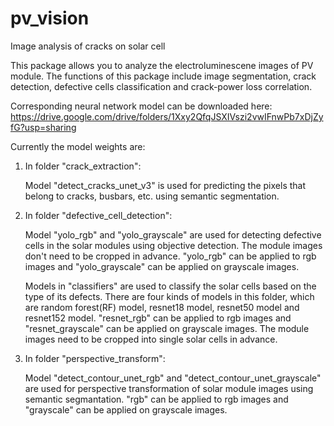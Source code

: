 # pv_vision

 Image analysis of cracks on solar cell

This package allows you to analyze the electroluminescene images of PV module. The functions of this package include image segmentation, crack detection, defective cells classification and crack-power loss correlation. 

Corresponding neural network model can be downloaded here: 
<https://drive.google.com/drive/folders/1Xxy2QfqJSXIVszi2vwIFnwPb7xDjZyfG?usp=sharing>

Currently the model weights are: 

1. In folder "crack_extraction":

   Model "detect_cracks_unet_v3" is used for predicting the pixels that belong to cracks, busbars, etc. using semantic segmentation.

2. In folder "defective_cell_detection":

    Model "yolo_rgb" and "yolo_grayscale" are used for detecting defective cells in the solar modules using objective detection. The module images don't need to be cropped in advance. "yolo_rgb" can be applied to rgb images and "yolo_grayscale" can be applied on grayscale images.

    Models in "classifiers" are used to classify the solar cells based on the type of its defects. There are four kinds of models in this folder, which are random forest(RF) model, resnet18 model, resnet50 model and resnet152 model. "resnet_rgb" can be applied to rgb images and "resnet_grayscale" can be applied on grayscale images. The module images need to be cropped into single solar cells in advance.

3. In folder "perspective_transform":

    Model "detect_contour_unet_rgb" and "detect_contour_unet_grayscale" are used for perspective transformation of solar module images using semantic segmantation. "rgb" can be applied to rgb images and "grayscale" can be applied on grayscale images.